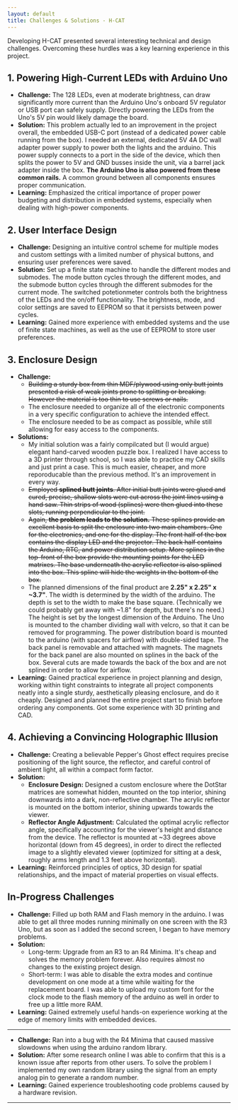 ```yaml
---
layout: default
title: Challenges & Solutions - H-CAT
---
```


Developing H-CAT presented several interesting technical and design challenges. Overcoming these hurdles was a key learning experience in this project.

## 1. Powering High-Current LEDs with Arduino Uno

* **Challenge:** The 128 LEDs, even at moderate brightness, can draw significantly more current than the Arduino Uno's onboard 5V regulator or USB port can safely supply. Directly powering the LEDs from the Uno's 5V pin would likely damage the board.
* **Solution:** This problem actually led to an improvement in the project overall, the embedded USB-C port (instead of a dedicated power cable running from the box). I needed an external, dedicated 5V 4A DC wall adapter power supply to power both the lights and the arduino. This power supply connects to a port in the side of the device, which then splits the power to 5V and GND busses inside the unit, via a barrel jack adapter inside the box. **The Arduino Uno is also powered from these common rails.** A common ground between all components ensures proper communication.
* **Learning:** Emphasized the critical importance of proper power budgeting and distribution in embedded systems, especially when dealing with high-power components.

## 2. User Interface Design

* **Challenge:** Designing an intuitive control scheme for multiple modes and custom settings with a limited number of physical buttons, and ensuring user preferences were saved.
* **Solution:** Set up a finite state machine to handle the different modes and submodes. The mode button cycles through the different modes, and the submode button cycles through the different submodes for the current mode. The switched potetionmeter controls both the brightness of the LEDs and the on/off functionality. The brightness, mode, and color settings are saved to EEPROM so that it persists between power cycles.
* **Learning:** Gained more experience with embedded systems and the use of finite state machines, as well as the use of EEPROM to store user preferences.


## 3. Enclosure Design

* **Challenge:**
  * ~~Building a sturdy box from thin MDF/plywood using only butt joints presented a risk of weak joints prone to splitting or breaking. However the material is too thin to use screws or nails.~~
  * The enclosure needed to organize all of the electronic components in a very specific configuration to achieve the intended effect.
  * The enclosure needed to be as compact as possible, while still allowing for easy access to the components.
* **Solutions:**
  * My initial solution was a fairly compilcated but (I would argue) elegant hand-carved wooden puzzle box. I realized I have access to a 3D printer through school, so I was able to practice my CAD skills and just print a case. This is much easier, cheaper, and more reporoducable than the previous method. It's an improvement in every way.
  * ~~Employed **splined butt joints**. After initial butt joints were glued and cured, precise, shallow slots were cut across the joint lines using a hand saw. Thin strips of wood (splines) were then glued into these slots, running perpendicular to the joint.~~
  * ~~Again, **the problem leads to the solution.** These splines provide an excellent basis to split the enclosure into two main chambers. One for the electronics, and one for the display. The front half of the box contains the display LED and the projector. The back half contains the Arduino, RTC, and power distribution setup. More splines in the top-front of the box provide the mounting points for the LED matrixes. The base underneath the acrylic reflector is also splined into the box. This spline will hide the weights in the bottom of the box.~~
  * The planned dimensions of the final product are **2.25" x 2.25" x ~3.7"**. The width is determined by the width of the arduino. The depth is set to the width to make the base square. (Technically we could probably get away with ~1.8" for depth, but there's no need.) The height is set by the longest dimension of the Arduino. The Uno is mounted to the chamber dividing wall with velcro, so that it can be removed for programming. The power distribution board is mounted to the arduino (with spacers for airflow) with double-sided tape. The back panel is removable and attached with magnets. The magnets for the back panel are also mounted on splines in the back of the box. Several cuts are made towards the back of the box and are not splined in order to allow for airflow.
* **Learning:** Gained practical experience in project planning and design, working within tight constraints to integrate all project components neatly into a single sturdy, aesthetically pleasing enclosure, and do it cheaply. Designed and planned the entire project start to finish before ordering any components. Got some experience with 3D printing and CAD.

## 4. Achieving a Convincing Holographic Illusion

* **Challenge:** Creating a believable Pepper's Ghost effect requires precise positioning of the light source, the reflector, and careful control of ambient light, all within a compact form factor.
* **Solution:**
  * **Enclosure Design:** Designed a custom enclosure where the DotStar matrices are somewhat hidden, mounted on the top interior, shining downwards into a dark, non-reflective chamber. The acrylic reflector is mounted on the bottom interior, shining upwards towards the viewer.
  * **Reflector Angle Adjustment:** Calculated the optimal acrylic reflector angle, specifically accounting for the viewer's height and distance from the device. The reflector is mounted at ~33 degrees above horizontal (down from 45 degrees), in order to direct the reflected image to a slightly elevated viewer (optimized for sitting at a desk, roughly arms length and 1.3 feet above horizontal).
* **Learning:** Reinforced principles of optics, 3D design for spatial relationships, and the impact of material properties on visual effects.

## In-Progress Challenges

* **Challenge:** Filled up both RAM and Flash memory in the arduino. I was able to get all three modes running minimally on one screen with the R3 Uno, but as soon as I added the second screen, I began to have memory problems.
* **Solution:**
  * Long-term: Upgrade from an R3 to an R4 Minima. It's cheap and solves the memory problem forever. Also requires almost no changes to the existing project design.
  * Short-term: I was able to disable the extra modes and continue development on one mode at a time while waiting for the replacement board. I was able to upload my custom font for the clock mode to the flash memory of the arduino as well in order to free up a little more RAM.
* **Learning:** Gained extremely useful hands-on experience working at the edge of memory limits with embedded devices.

---

* **Challenge:** Ran into a bug with the R4 Minima that caused massive slowdowns when using the arduino random library.
* **Solution:** After some research online I was able to confirm that this is a known issue after reports from other users. To solve the problem I implemented my own random library using the signal from an empty analog pin to generate a random number.
* **Learning:** Gained experience troubleshooting code problems caused by a hardware revision.

---
